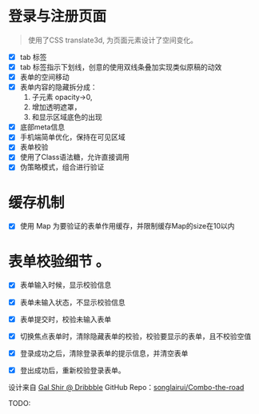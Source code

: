 # 登录与注册页面

 > 使用了CSS translate3d, 为页面元素设计了空间变化。

 - [x] tab 标签
  - [x] tab 标签指示下划线，创意的使用双线条叠加实现类似原稿的动效
 - [x] 表单的空间移动
  - [x] 表单内容的隐藏拆分成：
  	1. 子元素 opacity->0,
  	2. 增加透明遮罩，
  	3. 和显示区域底色的出现
 - [x] 底部meta信息
 - [x] 手机端简单优化，保持在可见区域
 - [x] 表单校验
  - [x] 使用了Class语法糖，允许直接调用
  - [x] 伪策略模式，组合进行验证

# 缓存机制
 - [x] 使用 Map 为要验证的表单作用缓存，并限制缓存Map的size在10以内

# 表单校验细节 。

 - [x] 表单输入时候，显示校验信息
 - [x] 表单未输入状态，不显示校验信息
 - [x] 表单提交时，校验未输入表单
 - [x] 切换焦点表单时，清除隐藏表单的校验，校验要显示的表单，且不校验空值
 - [x] 登录成功之后，清除登录表单的提示信息，并清空表单
 - [x] 登出成功后，重新校验登录表单。


 设计来自 [Gal Shir @ Dribbble](https://dribbble.com/shots/2287561-Login-Sign-Up-Interface)
 GitHub Repo：[songlairui/Combo-the-road](https://github.com/songlairui/Combo-the-road/tree/master/20_login_form)

 TODO:

